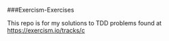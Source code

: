 ###Exercism-Exercises

This repo is for my solutions to TDD problems found at https://exercism.io/tracks/c
